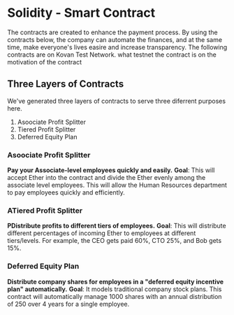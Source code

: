 # Solidity - Smart Contract
The contracts are created to enhance the payment process. By using the contracts below, the company can automate the finances, and at the same time, make everyone's lives easire and increase transparency. 
The following contracts are on Kovan Test Network. 
what testnet the contract is on the motivation of the contract 

## Three Layers of Contracts 
We've generated three layers of contracts to serve three diferrent purposes here. 
1. Asoociate Profit Splitter
2. Tiered Profit Splitter 
3. Deferred Equity Plan

### Asoociate Profit Splitter
**Pay your Associate-level employees quickly and easily.**
**Goal**: This will accept Ether into the contract and divide the Ether evenly among the associate level employees. This will allow the Human Resources department to pay employees quickly and efficiently.

### ATiered Profit Splitter 
**PDistribute profits to different tiers of employees.**
**Goal**: This will distribute different percentages of incoming Ether to employees at different tiers/levels. For example, the CEO gets paid 60%, CTO 25%, and Bob gets 15%.

### Deferred Equity Plan
**Distribute company shares for employees in a "deferred equity incentive plan" automatically.**
**Goal**: It models traditional company stock plans. This contract will automatically manage 1000 shares with an annual distribution of 250 over 4 years for a single employee.
